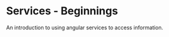 Services - Beginnings
=====================

An introduction to using angular services to access information.